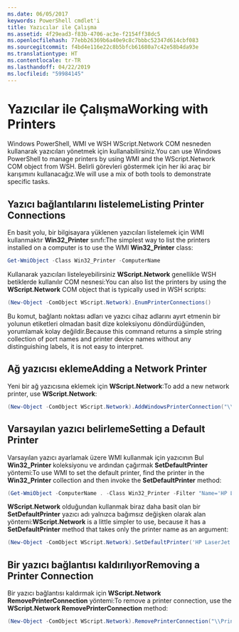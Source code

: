 ```yaml
---
ms.date: 06/05/2017
keywords: PowerShell cmdlet'i
title: Yazıcılar ile Çalışma
ms.assetid: 4f29ead3-f83b-4706-ac3e-f2154ff38dc5
ms.openlocfilehash: 77ebb26369b6a40e9c8c7bbbc52347d614cbf083
ms.sourcegitcommit: f4bd4e116e22c8b5bfcb61680a7c42e58b4da93e
ms.translationtype: HT
ms.contentlocale: tr-TR
ms.lasthandoff: 04/22/2019
ms.locfileid: "59984145"
---
```

# <a name="working-with-printers"></a><span data-ttu-id="f350c-103">Yazıcılar ile Çalışma</span><span class="sxs-lookup"><span data-stu-id="f350c-103">Working with Printers</span></span>

<span data-ttu-id="f350c-104">Windows PowerShell, WMI ve WSH WScript.Network COM nesneden kullanarak yazıcıları yönetmek için kullanabilirsiniz.</span><span class="sxs-lookup"><span data-stu-id="f350c-104">You can use Windows PowerShell to manage printers by using WMI and the WScript.Network COM object from WSH.</span></span> <span data-ttu-id="f350c-105">Belirli görevleri göstermek için her iki araç bir karışımını kullanacağız.</span><span class="sxs-lookup"><span data-stu-id="f350c-105">We will use a mix of both tools to demonstrate specific tasks.</span></span>

## <a name="listing-printer-connections"></a><span data-ttu-id="f350c-106">Yazıcı bağlantılarını listeleme</span><span class="sxs-lookup"><span data-stu-id="f350c-106">Listing Printer Connections</span></span>

<span data-ttu-id="f350c-107">En basit yolu, bir bilgisayara yüklenen yazıcıları listelemek için WMI kullanmaktır **Win32_Printer** sınıfı:</span><span class="sxs-lookup"><span data-stu-id="f350c-107">The simplest way to list the printers installed on a computer is to use the WMI **Win32_Printer** class:</span></span>

```powershell
Get-WmiObject -Class Win32_Printer -ComputerName
```

<span data-ttu-id="f350c-108">Kullanarak yazıcıları listeleyebilirsiniz **WScript.Network** genellikle WSH betiklerde kullanılır COM nesnesi:</span><span class="sxs-lookup"><span data-stu-id="f350c-108">You can also list the printers by using the **WScript.Network** COM object that is typically used in WSH scripts:</span></span>

```powershell
(New-Object -ComObject WScript.Network).EnumPrinterConnections()
```

<span data-ttu-id="f350c-109">Bu komut, bağlantı noktası adları ve yazıcı cihaz adlarını ayırt etmenin bir yolunun etiketleri olmadan basit dize koleksiyonu döndürdüğünden, yorumlamak kolay değildir.</span><span class="sxs-lookup"><span data-stu-id="f350c-109">Because this command returns a simple string collection of port names and printer device names without any distinguishing labels, it is not easy to interpret.</span></span>

## <a name="adding-a-network-printer"></a><span data-ttu-id="f350c-110">Ağ yazıcısı ekleme</span><span class="sxs-lookup"><span data-stu-id="f350c-110">Adding a Network Printer</span></span>

<span data-ttu-id="f350c-111">Yeni bir ağ yazıcısına eklemek için **WScript.Network**:</span><span class="sxs-lookup"><span data-stu-id="f350c-111">To add a new network printer, use **WScript.Network**:</span></span>

```powershell
(New-Object -ComObject WScript.Network).AddWindowsPrinterConnection("\\Printserver01\Xerox5")
```

## <a name="setting-a-default-printer"></a><span data-ttu-id="f350c-112">Varsayılan yazıcı belirleme</span><span class="sxs-lookup"><span data-stu-id="f350c-112">Setting a Default Printer</span></span>

<span data-ttu-id="f350c-113">Varsayılan yazıcı ayarlamak üzere WMI kullanmak için yazıcının Bul **Win32_Printer** koleksiyonu ve ardından çağırmak **SetDefaultPrinter** yöntemi:</span><span class="sxs-lookup"><span data-stu-id="f350c-113">To use WMI to set the default printer, find the printer in the **Win32_Printer** collection and then invoke the **SetDefaultPrinter** method:</span></span>

```powershell
(Get-WmiObject -ComputerName . -Class Win32_Printer -Filter "Name='HP LaserJet 5Si'").SetDefaultPrinter()
```

<span data-ttu-id="f350c-114">**WScript.Network** olduğundan kullanmak biraz daha basit olan bir **SetDefaultPrinter** yazıcı adı yalnızca bağımsız değişken olarak alan yöntemi:</span><span class="sxs-lookup"><span data-stu-id="f350c-114">**WScript.Network** is a little simpler to use, because it has a **SetDefaultPrinter** method that takes only the printer name as an argument:</span></span>

```powershell
(New-Object -ComObject WScript.Network).SetDefaultPrinter('HP LaserJet 5Si')
```

## <a name="removing-a-printer-connection"></a><span data-ttu-id="f350c-115">Bir yazıcı bağlantısı kaldırılıyor</span><span class="sxs-lookup"><span data-stu-id="f350c-115">Removing a Printer Connection</span></span>

<span data-ttu-id="f350c-116">Bir yazıcı bağlantısı kaldırmak için **WScript.Network RemovePrinterConnection** yöntemi:</span><span class="sxs-lookup"><span data-stu-id="f350c-116">To remove a printer connection, use the **WScript.Network RemovePrinterConnection** method:</span></span>

```powershell
(New-Object -ComObject WScript.Network).RemovePrinterConnection("\\Printserver01\Xerox5")
```